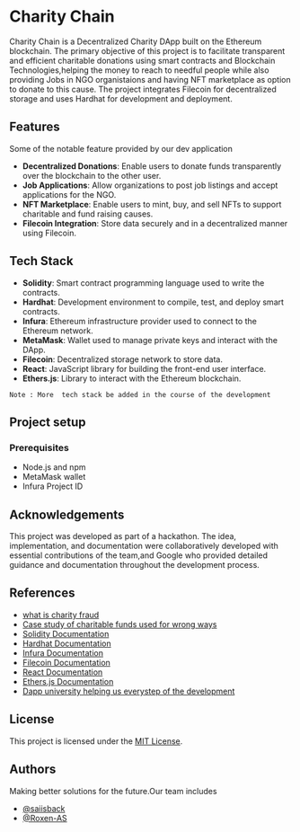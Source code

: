 
# Charity Chain



Charity Chain is a Decentralized Charity DApp built on the Ethereum blockchain. The primary objective of this project is to facilitate transparent and efficient charitable donations using smart contracts and Blockchain Technologies,helping the money to reach to needful people while also providing Jobs in NGO organistaions and having NFT marketplace as option to donate to this cause. The project integrates Filecoin for decentralized storage and uses Hardhat for development and deployment.

## Features

Some of the notable feature provided by our dev application

- **Decentralized Donations**: Enable users to donate funds transparently over the blockchain to the other user.
- **Job Applications**: Allow organizations to post job listings and accept applications for the NGO.
- **NFT Marketplace**: Enable users to mint, buy, and sell NFTs to support charitable and fund raising  causes.
- **Filecoin Integration**: Store data securely and in a decentralized manner using Filecoin.

## Tech Stack

- **Solidity**: Smart contract programming language used to write the contracts.
- **Hardhat**: Development environment to compile, test, and deploy smart contracts.
- **Infura**: Ethereum infrastructure provider used to connect to the Ethereum network.
- **MetaMask**: Wallet used to manage private keys and interact with the DApp.
- **Filecoin**: Decentralized storage network to store data.
- **React**: JavaScript library for building the front-end user interface.
- **Ethers.js**: Library to interact with the Ethereum blockchain.

```Note : More  tech stack be added in the course of the development```

## Project setup

### Prerequisites

- Node.js and npm
- MetaMask wallet
- Infura Project ID
## Acknowledgements
This project was developed as part of a hackathon. The idea, implementation, and documentation were collaboratively developed with essential contributions of the team,and Google who provided detailed guidance and documentation throughout the development process.
## References

- [what is charity fraud](https://www.britannica.com/money/charity-fraud)
- [Case study of charitable funds used for wrong ways](https://www.gov.uk/government/case-studies/case-studies-of-insider-fraud-in-charities)
- [Solidity Documentation](https://docs.soliditylang.org/)
- [Hardhat Documentation](https://hardhat.org/getting-started/)
- [Infura Documentation](https://infura.io/docs)
- [Filecoin Documentation](https://docs.filecoin.io/)
- [React Documentation](https://reactjs.org/docs/getting-started.html)
- [Ethers.js Documentation](https://docs.ethers.io/v5/)
- [Dapp university helping us everystep of the development](https://www.dappuniversity.com/articles/the-ultimate-ethereum-dapp-tutorial)
## License

This project is licensed under the [MIT License](https://choosealicense.com/licenses/mit/).


## Authors

Making better solutions for the future.Our team includes

- [@saiisback](https://www.github.com/saiisback)
- [@Roxen-AS](https://github.com/Roxen-AS)

